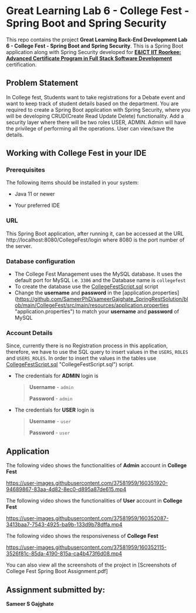 #  Great Learning Lab 6 - College Fest - Spring Boot and Spring Security

This repo contains the project **Great Learning Back-End Development Lab 6 - College Fest - Spring Boot and Spring Security**. This is a Spring Boot application along with Spring Security developed for [**E&ICT IIT Roorkee: Advanced Certificate Program in Full Stack Software Development**](https://www.greatlearning.in/advanced-certification-full-stack-software-development-iit-roorkee) certification.


##  Problem Statement

In College fest, Students want to take registrations for a Debate event and want to keep track of student details based on the department. You are required to create a Spring Boot application with Spring Security, where you will be developing CRUD(Create Read Update Delete) functionality. Add a security layer where there will be two roles USER, ADMIN. Admin will have the privilege of performing all the operations. User can view/save the details.


##  Working with College Fest in your IDE

###  Prerequisites

The following items should be installed in your system:

* Java 11 or newer

* Your preferred IDE


###  URL

This Spring Boot application, after running it, can be accessed at the URL http://localhost:8080/CollegeFest/login where 8080 is the port number of the server. 

###  Database configuration

- The College Fest Management uses the MySQL database. It uses the default port for MySQL i.e. `3306` and the Database name is `collegefest`
- To create the database use the [CollegeFestScript.sql](https://github.com/SameerPhD/sameerGajghate_SpringRestSolution/blob/main/CollegeFestScript.sql "CollegeFestScript.sql") script
- Change the **username** and **password** in the [application.properties] (https://github.com/SameerPhD/sameerGajghate_SpringRestSolution/blob/main/CollegeFest/src/main/resources/application.properties "application.properties") to match your **username** and **password** of MySQL

### Account Details
Since, currently there is no Registration process in this application, therefore, we have to use the SQL query to insert values in the `USERS`, `ROLES` and `USERS_ROLES`.
In order to insert the values in the tables use [CollegeFestScript.sql](https://github.com/SameerPhD/sameerGajghate_SpringRestSolution/blob/main/CollegeFestScript.sql ) "CollegeFestScript.sql") script.

- The credentials for **ADMIN** login is
    > **Username** - `admin`
    > 
    > **Password** - `admin`
- The credentials for **USER** login is
    > **Username** - `user`
    >
    > **Password** - `user`

##  Application

The following video shows the functionalities of **Admin** account in **College Fest**

https://user-images.githubusercontent.com/37581959/160351920-94689867-83aa-4d82-8ec0-d895a87de615.mp4



The following video shows the functionalities of **User** account in **College Fest**

https://user-images.githubusercontent.com/37581959/160352087-3413baa7-7543-4925-ba9b-133d9b78dffa.mp4



The following video shows the responsiveness of **College Fest**

https://user-images.githubusercontent.com/37581959/160352115-3526f81c-85da-4190-815a-ca4b473f6d08.mp4


You can also view all the screenshots of the project in [Screenshots of College Fest Spring Boot Assignment.pdf]

##  Assignment submitted by:

**Sameer S Gajghate**
